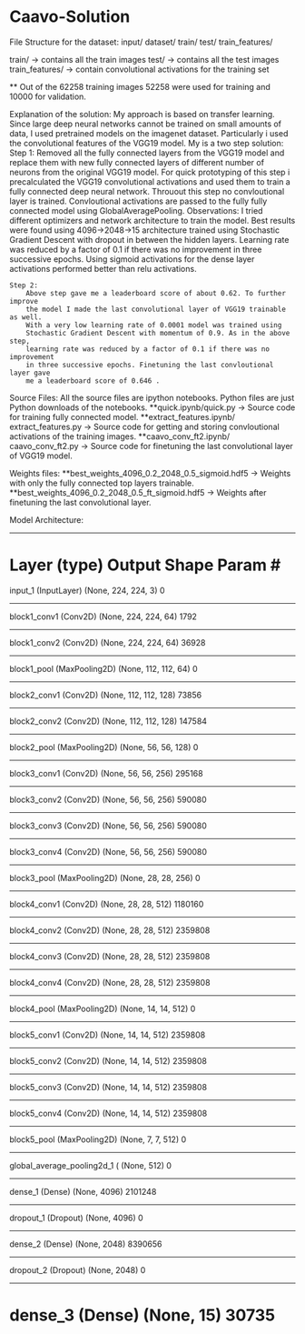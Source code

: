 # Caavo-Solution

File Structure for the dataset:
    input/
        dataset/
            train/
            test/
            train_features/

train/ -> contains all the train images
test/ -> contains all the test images
train_features/ -> contain convolutional activations for the training set

** Out of the 62258 training images 52258 were used for training and 10000 for
   validation.

Explanation of the solution:
    My approach is based on transfer learning. Since large deep neural networks
    cannot be trained on small amounts of data, I used pretrained models on the
    imagenet dataset. Particularly i used the convolutional features of the
    VGG19 model.
    My is a two step solution:
    Step 1:
        Removed all the fully connected layers from the VGG19 model and replace
        them with new fully connected layers of different number of neurons
        from the original VGG19 model. For quick prototyping of this step i
        precalculated the VGG19 convolutional activations and used them to train
        a fully connected deep neural network. Throuout this step no convloutional
        layer is trained. Convloutional activations are passed to the fully
        fully connected model using GlobalAveragePooling.
        Observations:
            I tried different optimizers and network architecture to train the
            model. Best results were found using 4096->2048->15 architecture
            trained using Stochastic Gradient Descent with dropout in between
            the hidden layers. Learning rate was reduced by a factor of 0.1
            if there was no improvement in three successive epochs.
            Using sigmoid activations for the dense layer activations performed
            better than relu activations.

    Step 2:
        Above step gave me a leaderboard score of about 0.62. To further improve
        the model I made the last convolutional layer of VGG19 trainable as well.
        With a very low learning rate of 0.0001 model was trained using
        Stochastic Gradient Descent with momentum of 0.9. As in the above step,
        learning rate was reduced by a factor of 0.1 if there was no improvement
        in three successive epochs. Finetuning the last convloutional layer gave
        me a leaderboard score of 0.646 .

Source Files:
    All the source files are ipython notebooks. Python files are just Python
    downloads of the notebooks.
    **quick.ipynb/quick.py -> Source code for training fully connected model.
    **extract_features.ipynb/ extract_features.py -> Source code for getting and
          storing convloutional activations of the training images.
    **caavo_conv_ft2.ipynb/ caavo_conv_ft2.py -> Source code for finetuning the last
          convolutional layer of VGG19 model.

Weights files:
    **best_weights_4096_0.2_2048_0.5_sigmoid.hdf5 ->
          Weights with only the fully connected top layers trainable.
    **best_weights_4096_0.2_2048_0.5_ft_sigmoid.hdf5 ->
          Weights after finetuning the last convolutional layer.


Model Architecture:
_________________________________________________________________
Layer (type)                 Output Shape              Param #
=================================================================
input_1 (InputLayer)         (None, 224, 224, 3)       0
_________________________________________________________________
block1_conv1 (Conv2D)        (None, 224, 224, 64)      1792
_________________________________________________________________
block1_conv2 (Conv2D)        (None, 224, 224, 64)      36928
_________________________________________________________________
block1_pool (MaxPooling2D)   (None, 112, 112, 64)      0
_________________________________________________________________
block2_conv1 (Conv2D)        (None, 112, 112, 128)     73856
_________________________________________________________________
block2_conv2 (Conv2D)        (None, 112, 112, 128)     147584
_________________________________________________________________
block2_pool (MaxPooling2D)   (None, 56, 56, 128)       0
_________________________________________________________________
block3_conv1 (Conv2D)        (None, 56, 56, 256)       295168
_________________________________________________________________
block3_conv2 (Conv2D)        (None, 56, 56, 256)       590080
_________________________________________________________________
block3_conv3 (Conv2D)        (None, 56, 56, 256)       590080
_________________________________________________________________
block3_conv4 (Conv2D)        (None, 56, 56, 256)       590080
_________________________________________________________________
block3_pool (MaxPooling2D)   (None, 28, 28, 256)       0
_________________________________________________________________
block4_conv1 (Conv2D)        (None, 28, 28, 512)       1180160
_________________________________________________________________
block4_conv2 (Conv2D)        (None, 28, 28, 512)       2359808
_________________________________________________________________
block4_conv3 (Conv2D)        (None, 28, 28, 512)       2359808
_________________________________________________________________
block4_conv4 (Conv2D)        (None, 28, 28, 512)       2359808
_________________________________________________________________
block4_pool (MaxPooling2D)   (None, 14, 14, 512)       0
_________________________________________________________________
block5_conv1 (Conv2D)        (None, 14, 14, 512)       2359808
_________________________________________________________________
block5_conv2 (Conv2D)        (None, 14, 14, 512)       2359808
_________________________________________________________________
block5_conv3 (Conv2D)        (None, 14, 14, 512)       2359808
_________________________________________________________________
block5_conv4 (Conv2D)        (None, 14, 14, 512)       2359808
_________________________________________________________________
block5_pool (MaxPooling2D)   (None, 7, 7, 512)         0
_________________________________________________________________
global_average_pooling2d_1 ( (None, 512)               0
_________________________________________________________________
dense_1 (Dense)              (None, 4096)              2101248
_________________________________________________________________
dropout_1 (Dropout)          (None, 4096)              0
_________________________________________________________________
dense_2 (Dense)              (None, 2048)              8390656
_________________________________________________________________
dropout_2 (Dropout)          (None, 2048)              0
_________________________________________________________________
dense_3 (Dense)              (None, 15)                30735
=================================================================
